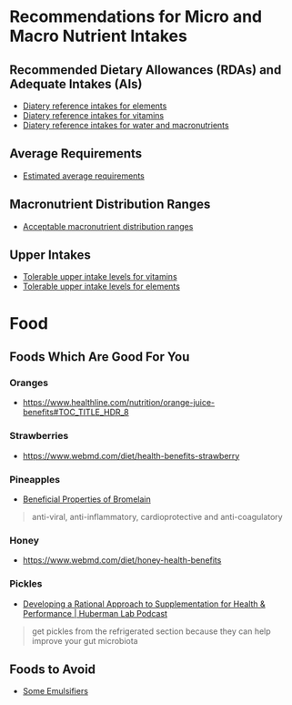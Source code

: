 # Recommendations for Micro and Macro Nutrient Intakes
## Recommended Dietary Allowances (RDAs) and Adequate Intakes (AIs)
- [Diatery reference intakes for elements](https://www.ncbi.nlm.nih.gov/books/NBK545442/table/appJ_tab3/?report=objectonly)
- [Diatery reference intakes for vitamins](https://www.ncbi.nlm.nih.gov/books/NBK56068/table/summarytables.t2/?report=objectonly)
- [Diatery reference intakes for water and macronutrients](https://www.ncbi.nlm.nih.gov/books/NBK56068/table/summarytables.t4/?report=objectonly)

## Average Requirements
- [Estimated average requirements](https://www.ncbi.nlm.nih.gov/books/NBK545442/table/appJ_tab1/?report=objectonly)

## Macronutrient Distribution Ranges
- [Acceptable macronutrient distribution ranges](https://www.ncbi.nlm.nih.gov/books/NBK56068/table/summarytables.t5/?report=objectonly)
  
## Upper Intakes
- [Tolerable upper intake levels for vitamins](https://www.ncbi.nlm.nih.gov/books/NBK56068/table/summarytables.t7/?report=objectonly)
- [Tolerable upper intake levels for elements](https://www.ncbi.nlm.nih.gov/books/NBK545442/table/appJ_tab9/?report=objectonly)

# Food
## Foods Which Are Good For You
### Oranges
- https://www.healthline.com/nutrition/orange-juice-benefits#TOC_TITLE_HDR_8

### Strawberries
- https://www.webmd.com/diet/health-benefits-strawberry

### Pineapples
- [Beneficial Properties of Bromelain](https://www.ncbi.nlm.nih.gov/pmc/articles/PMC8709142/)
> anti-viral, anti-inflammatory, cardioprotective and anti-coagulatory

### Honey
- https://www.webmd.com/diet/honey-health-benefits

### Pickles
- [Developing a Rational Approach to Supplementation for Health & Performance | Huberman Lab Podcast](https://www.youtube.com/watch?v=tLS6t3FVOTI)
> get pickles from the refrigerated section because they can help improve your gut microbiota

## Foods to Avoid
- [Some Emulsifiers](Food/Emulsifiers.md)